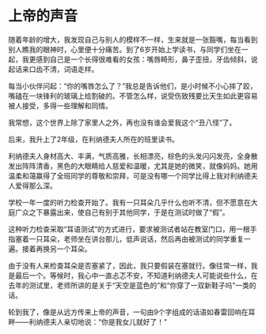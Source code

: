 # 上帝的声音

随着年龄的增大，我发现自己与别人的模样不一样，生来就是一张豁嘴，每当看到别人瞧我的眼神时，心里便十分痛苦。到了6岁开始上学读书，与同学们坐在一起，我更感到自己是一个长得很难看的女孩：嘴唇畸形，鼻子歪扭，牙齿倾斜，说起话来口齿不清，词语走样。 

每当小伙伴问起：“你的嘴唇怎么了？”我总是告诉他们，是小时候不小心摔了跤，嘴磕在一块锋利的玻璃上给割破的。不管怎么样，说受伤致残要比天生如此更容易被人接受，多得一些理解和同情。 

我常想，这个世界上除了家里人之外，再也没有谁会爱我这个“丑八怪”了。 

后来，我升上了2年级，在利纳德夫人所在的班里读书。 

利纳德夫人身材高大、丰满，气质高雅，长相漂亮，棕色的头发闪闪发亮，全身散发出阵阵清香，黑色的大眼睛给人慈爱和温暖，尤其是她的微笑，就像妈妈。她用温柔和蔼赢得了全班同学的尊敬和崇拜，可是没有哪一个同学比得上我对利纳德夫人爱得那么深。 

学校一年一度的听力检查开始了。我有一只耳朵几乎什么也听不清，但不愿意在大庭广众之下暴露出来，使自己有别于其他同学，于是在测试时做了“假”。 

这种听力检查采取“耳语测试”的方式进行，要求被测试者站在教室门口，用一根手指塞着一只耳朵，老师坐在讲台那儿，低声说话，然后再由被测试的同学重复一遍。接着再换另一个耳朵。 

由于没有人来检查耳朵是否塞紧了，因此，我只要假装在塞就行。像往常一样，我是最后一个。等候时，我心中一直忐忑不安，不知道利纳德夫人可能说些什么，在去年的测试里，老师所讲的是关于“天空是蓝色的”和“你穿了一双新鞋子吗”一类的话。 

轮到我了，像是从远方传来上帝的声音，一句由9个字组成的话语如春雷回响在耳畔——利纳德夫人亲切地说：“你是我女儿就好了！”
 